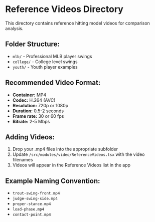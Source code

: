 # Reference Videos Directory

This directory contains reference hitting model videos for comparison analysis.

## Folder Structure:
- `mlb/` - Professional MLB player swings
- `college/` - College level swings  
- `youth/` - Youth player examples

## Recommended Video Format:
- **Container:** MP4
- **Codec:** H.264 (AVC)
- **Resolution:** 720p or 1080p
- **Duration:** 0.5-2 seconds
- **Frame rate:** 30 or 60 fps
- **Bitrate:** 2-5 Mbps

## Adding Videos:
1. Drop your .mp4 files into the appropriate subfolder
2. Update `/src/modules/video/ReferenceVideos.tsx` with the video filenames
3. Videos will appear in the Reference Videos list in the app

## Example Naming Convention:
- `trout-swing-front.mp4`
- `judge-swing-side.mp4`
- `proper-stance.mp4`
- `load-phase.mp4`
- `contact-point.mp4`